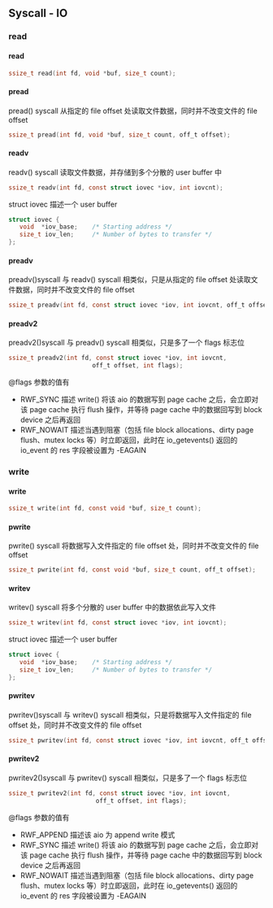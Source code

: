 ## Syscall - IO


### read

#### read

```c
ssize_t read(int fd, void *buf, size_t count);
```

#### pread

pread() syscall 从指定的 file offset 处读取文件数据，同时并不改变文件的 file offset

```c
ssize_t pread(int fd, void *buf, size_t count, off_t offset);
```


#### readv

readv() syscall 读取文件数据，并存储到多个分散的 user buffer 中

```c
ssize_t readv(int fd, const struct iovec *iov, int iovcnt);
```

struct iovec 描述一个 user buffer

```c
struct iovec {
   void  *iov_base;    /* Starting address */
   size_t iov_len;     /* Number of bytes to transfer */
};
```


#### preadv

preadv()syscall 与 readv() syscall 相类似，只是从指定的 file offset 处读取文件数据，同时并不改变文件的 file offset

```c
ssize_t preadv(int fd, const struct iovec *iov, int iovcnt, off_t offset);
```


#### preadv2

preadv2()syscall 与 preadv() syscall 相类似，只是多了一个 flags 标志位

```c
ssize_t preadv2(int fd, const struct iovec *iov, int iovcnt,
                       off_t offset, int flags);
```


@flags 参数的值有

- RWF_SYNC 描述 write() 将该 aio 的数据写到 page cache 之后，会立即对该 page cache 执行 flush 操作，并等待 page cache 中的数据回写到 block device 之后再返回
- RWF_NOWAIT 描述当遇到阻塞（包括 file block allocations、dirty page flush、mutex locks 等）时立即返回，此时在 io_getevents() 返回的 io_event 的 res 字段被设置为 -EAGAIN



### write

#### write

```c
ssize_t write(int fd, const void *buf, size_t count);
```


#### pwrite

pwrite() syscall 将数据写入文件指定的 file offset 处，同时并不改变文件的 file offset

```c
ssize_t pwrite(int fd, const void *buf, size_t count, off_t offset);
```


#### writev

writev() syscall 将多个分散的 user buffer 中的数据依此写入文件

```c
ssize_t writev(int fd, const struct iovec *iov, int iovcnt);
```

struct iovec 描述一个 user buffer

```c
struct iovec {
   void  *iov_base;    /* Starting address */
   size_t iov_len;     /* Number of bytes to transfer */
};
```


#### pwritev

pwritev()syscall 与 writev() syscall 相类似，只是将数据写入文件指定的 file offset 处，同时并不改变文件的 file offset

```c
ssize_t pwritev(int fd, const struct iovec *iov, int iovcnt, off_t offset);
```


#### pwritev2

pwritev2()syscall 与 pwritev() syscall 相类似，只是多了一个 flags 标志位

```c
ssize_t pwritev2(int fd, const struct iovec *iov, int iovcnt,
                        off_t offset, int flags);
```


@flags 参数的值有

- RWF_APPEND 描述该 aio 为 append write 模式
- RWF_SYNC 描述 write() 将该 aio 的数据写到 page cache 之后，会立即对该 page cache 执行 flush 操作，并等待 page cache 中的数据回写到 block device 之后再返回
- RWF_NOWAIT 描述当遇到阻塞（包括 file block allocations、dirty page flush、mutex locks 等）时立即返回，此时在 io_getevents() 返回的 io_event 的 res 字段被设置为 -EAGAIN

